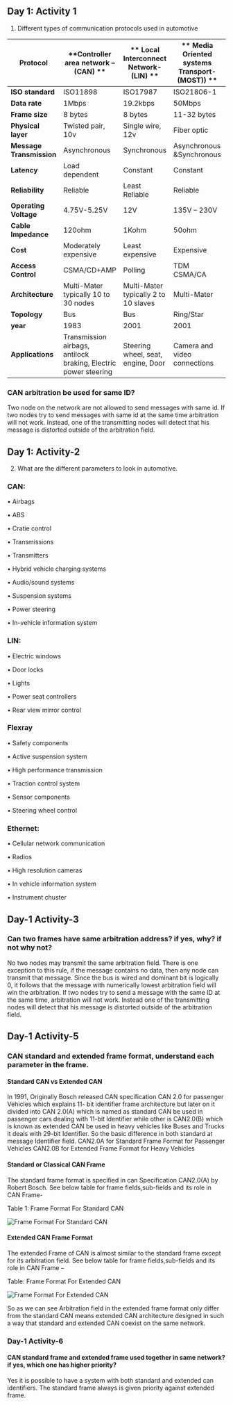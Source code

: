 ## Day 1: Activity 1
1.	Different types of communication protocols used in automotive

| **Protocol** | **Controller area network – (CAN) **|** Local Interconnect Network-(LIN) **|** Media Oriented systems Transport-(MOST)) **|** Flexray **|** Ethernet** |
| --- | --- | --- | --- | --- | --- |
| **ISO standard** | ISO11898 | ISO17987 | ISO21806-1 | ISO17458 | ISO 8802-3 |
| **Data rate** | 1Mbps | 19.2kbps | 50Mbps | 10Mbps | 10Mbps |
| **Frame size** | 8 bytes | 8 bytes | 11-32 bytes | 254bytes | 64bytes |
| **Physical layer** | Twisted pair, 10v | Single wire, 12v | Fiber optic | 2 or 4 wires | One or more twisted pair |
| **Message Transmission** | Asynchronous | Synchronous | Asynchronous &Synchronous | Asynchronous &Synchronous | Asynchronous |
| **Latency** | Load dependent | Constant | Constant | Load dependent |
| **Reliability** | Reliable | Least Reliable | Reliable | Most Reliable | Reliable |
| **Operating Voltage** | 4.75V-5.25V | 12V | 135V – 230V | +/- 2.5V | 48V |
| **Cable Impedance** | 120ohm | 1Kohm | 50ohm | 80-120ohm | 100ohm |
| **Cost** | Moderately expensive | Least expensive | Expensive | Most Expensive | Expensive |
| **Access Control** | CSMA/CD+AMP | Polling | TDM CSMA/CA | TDMA | CSMA/CD |
| **Architecture** | Multi-Mater typically 10 to 30 nodes | Multi-Mater typically 2 to 10 slaves | Multi-Mater | Multi-Mater | Multi-Mater |
| **Topology** | Bus | Bus | Ring/Star | Bus/star | Bus/star |
| **year** | 1983 | 2001 | 2001 | 2005 | 1980 |
| **Applications** | Transmission airbags, antilock braking, Electric power steering | Steering wheel, seat, engine, Door | Camera and video connections | Steering by wire control, Anti-lock braking system | IP Cameras, Radar, Infotainment |


### CAN arbitration be used for same ID?

Two node on the network are not allowed to send messages with same id. If two nodes try to send messages with same id at the same time arbitration will not work. Instead, one of the transmitting  nodes will detect that his message is distorted outside of the arbitration field. 

## Day 1: Activity-2

2.	What are the different parameters to look in automotive.

### CAN:

•	Airbags

•	ABS

•	Cratie control

•	Transmissions

•	Transmitters

•	Hybrid vehicle charging systems

•	Audio/sound systems

•	Suspension systems

•	Power steering

•	In-vehicle information system

### LIN:

•	Electric windows

•	Door locks

•	Lights

•	Power seat controllers

•	Rear view mirror control

### Flexray

•	Safety components

•	Active suspension system

•	High performance transmission

•	Traction control  system

•	Sensor components

•	Steering wheel control

### Ethernet:

•	Cellular network communication

•	Radios

•	High resolution cameras

•	In vehicle information system

•	Instrument chuster

## Day-1 Activity-3
### Can two frames have same arbitration address? if yes, why? if not why not?

No two nodes may transmit the same arbitration field. There is one exception to this rule, if the message contains no data, then any node can transmit that message. Since the bus is wired and dominant bit is logically 0, it follows that the message with numerically lowest arbitration field will win the arbitration. If two nodes try to send a message with the same ID at the same time, arbitration will not work. Instead one of the transmitting nodes will detect that his message is distorted outside of the arbitration field.

## Day-1 Activity-5

### CAN standard and extended frame format, understand each parameter in the frame.

#### Standard CAN vs Extended CAN

In 1991, Originally Bosch released CAN specification CAN 2.0 for passenger Vehicles which explains 11- bit identifier frame architecture but later on it divided into CAN 2.0(A) which is named as standard CAN be used in passenger cars dealing with 11-bit Identifier while other is CAN2.0(B) which is known as extended CAN be used in heavy vehicles like Buses and Trucks it deals with 29-bit Identifier. So the basic difference in both standard at message Identifier field.
CAN2.0A for Standard Frame Format for Passenger Vehicles
CAN2.0B for Extended Frame Format for Heavy Vehicles

#### Standard or Classical CAN Frame

The standard frame format is specified in can Specification CAN2.0(A) by Robert Bosch. See below table for frame fields,sub-fields and its role in CAN Frame-

Table 1: Frame Format For Standard CAN

![Frame Format For Standard CAN](https://user-images.githubusercontent.com/115522470/199955060-af42087c-4704-4cbc-9611-e68f827aee18.png)

#### Extended CAN Frame Format

The extended Frame of CAN is almost similar to the standard frame except for its arbitration field. See below table for frame fields,sub-fields and its role in CAN Frame –

Table: Frame Format For Extended CAN

![Frame Format For Extended CAN](https://user-images.githubusercontent.com/115522470/199955344-6466e5dd-0143-4e5e-9d38-663bbc6db7b4.png)

So as we can see Arbitration field in the extended frame format only differ from the standard CAN means extended CAN architecture designed in such a way that standard and extended CAN coexist on the same network.

### Day-1 Activity-6

#### CAN standard frame and extended frame used together in same network? if yes, which one has higher priority?

Yes it is possible to have a system with both standard and extended can identifiers. The standard frame always is given priority against extended frame.


